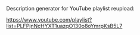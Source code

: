 Description generator for YouTube playlist reupload:

https://www.youtube.com/playlist?list=PLFPjnNcHYXT1uazqO130o8oYmrpKsB5L7
